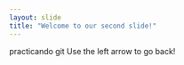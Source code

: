 ```yaml
---
layout: slide
title: "Welcome to our second slide!"
---
```

practicando git
Use the left arrow to go back!
